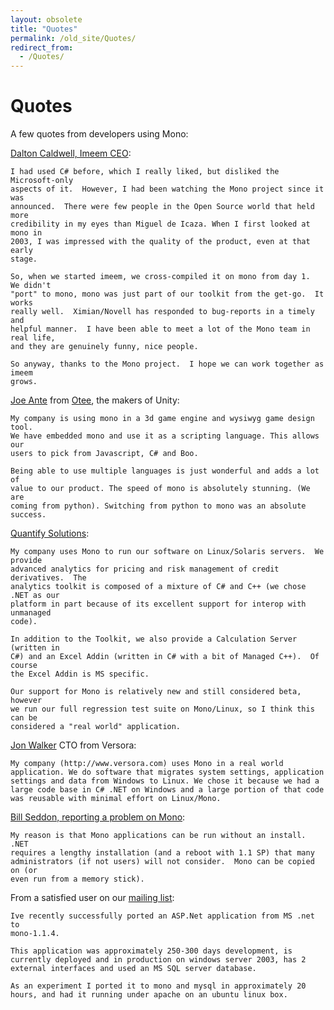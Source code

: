 ```yaml
---
layout: obsolete
title: "Quotes"
permalink: /old_site/Quotes/
redirect_from:
  - /Quotes/
---
```


Quotes
======

A few quotes from developers using Mono:

[Dalton Caldwell, Imeem CEO](http://dalton.imeem.com/blogentry/fEEiPiEw):

    I had used C# before, which I really liked, but disliked the Microsoft-only  
    aspects of it.  However, I had been watching the Mono project since it was 
    announced.  There were few people in the Open Source world that held more 
    credibility in my eyes than Miguel de Icaza. When I first looked at mono in 
    2003, I was impressed with the quality of the product, even at that early 
    stage. 

    So, when we started imeem, we cross-compiled it on mono from day 1.  We didn't 
    "port" to mono, mono was just part of our toolkit from the get-go.  It works 
    really well.  Ximian/Novell has responded to bug-reports in a timely and 
    helpful manner.  I have been able to meet a lot of the Mono team in real life, 
    and they are genuinely funny, nice people.

    So anyway, thanks to the Mono project.  I hope we can work together as imeem 
    grows.

[Joe Ante](http://galactus.ximian.com/pipermail/mono-list/2005-May/027196.html) from [Otee](http://www.otee.dk), the makers of Unity:

    My company is using mono in a 3d game engine and wysiwyg game design tool.
    We have embedded mono and use it as a scripting language. This allows our
    users to pick from Javascript, C# and Boo.

    Being able to use multiple languages is just wonderful and adds a lot of
    value to our product. The speed of mono is absolutely stunning. (We are
    coming from python). Switching from python to mono was an absolute success.

[Quantify Solutions](http://galactus.ximian.com/pipermail/mono-list/2005-May/027131.html):

    My company uses Mono to run our software on Linux/Solaris servers.  We provide
    advanced analytics for pricing and risk management of credit derivatives.  The
    analytics toolkit is composed of a mixture of C# and C++ (we chose .NET as our
    platform in part because of its excellent support for interop with unmanaged
    code).

    In addition to the Toolkit, we also provide a Calculation Server (written in 
    C#) and an Excel Addin (written in C# with a bit of Managed C++).  Of course 
    the Excel Addin is MS specific.

    Our support for Mono is relatively new and still considered beta, however 
    we run our full regression test suite on Mono/Linux, so I think this can be 
    considered a "real world" application.

[Jon Walker](http://galactus.ximian.com/pipermail/mono-list/2005-May/027110.html) CTO from Versora:

    My company (http://www.versora.com) uses Mono in a real world 
    application. We do software that migrates system settings, application 
    settings and data from Windows to Linux. We chose it because we had a 
    large code base in C# .NET on Windows and a large portion of that code 
    was reusable with minimal effort on Linux/Mono.

 [Bill Seddon, reporting a problem on Mono](http://lists.ximian.com/pipermail/mono-list/2006-January/030276.html):

    My reason is that Mono applications can be run without an install.  .NET 
    requires a lengthy installation (and a reboot with 1.1 SP) that many 
    administrators (if not users) will not consider.  Mono can be copied on (or 
    even run from a memory stick).

From a satisfied user on our [mailing list](http://lists.ximian.com/archives/public/mono-list/2005-April/026486.html):

    Ive recently successfully ported an ASP.Net application from MS .net to 
    mono-1.1.4.

    This application was approximately 250-300 days development, is 
    currently deployed and in production on windows server 2003, has 2 
    external interfaces and used an MS SQL server database. 

    As an experiment I ported it to mono and mysql in approximately 20 
    hours, and had it running under apache on an ubuntu linux box.

